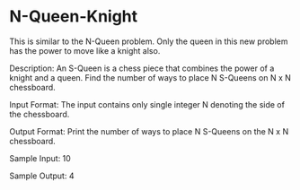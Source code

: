 # N-Queen-Knight
This is similar to the N-Queen problem. Only the queen in this new problem has the power to move like a knight also.


Description:
An S-Queen is a chess piece that combines the power of a knight and a queen. 
Find the number of ways to place N S-Queens on N x N chessboard.

Input Format:
The input contains only single integer N denoting the side of the chessboard. 


Output Format:
Print the number of ways to place N S-Queens on the N x N chessboard.

Sample Input:
10

Sample Output:
4
